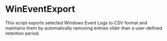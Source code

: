 # WinEventExport
This script exports selected Windows Event Logs to CSV format and maintains them by automatically removing entries older than a user-defined retention period.
